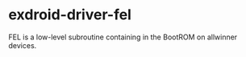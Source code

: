 exdroid-driver-fel
==================

FEL is a low-level subroutine containing in the BootROM on allwinner devices.
